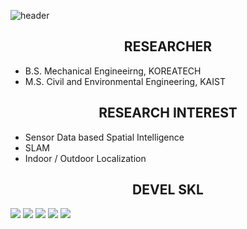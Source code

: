 ![header](https://capsule-render.vercel.app/api?type=rect&color=timeGradient&text=VISUALINTELLIGENCE&text=%ROBOTICS&fontSize=20)

## <div align=center>RESEARCHER</div>  
- B.S. Mechanical Engineeirng, KOREATECH
- M.S. Civil and Environmental Engineering, KAIST

## <div align=center>RESEARCH INTEREST</div>  
- Sensor Data based Spatial Intelligence  
- SLAM  
- Indoor / Outdoor Localization  

## <div align=center>DEVEL SKL</div>  
<img src="https://img.shields.io/badge/C++-00599C?style=flat-square&logo=c%2B%2B&logoColor=white"/> <img src="https://img.shields.io/badge/CMake-064F8C?style=flat-square&logo=cmake&logoColor=white"/> <img src="https://img.shields.io/badge/Python-3776AB?style=flat-square&logo=python&logoColor=white"/> <img src="https://img.shields.io/badge/Pytorch-EE4C2C?style=flat-square&logo=pytorch&logoColor=white"/> <img src="https://img.shields.io/badge/ROS-22314E?style=flat-square&logo=ros&logoColor=white"/>

<!--
**iismn/iismn** is a ✨ _special_ ✨ repository because its `README.md` (this file) appears on your GitHub profile.

Here are some ideas to get you started:

- 🔭 I’m currently working on ...
- 🌱 I’m currently learning ...
- 👯 I’m looking to collaborate on ...
- 🤔 I’m looking for help with ...
- 💬 Ask me about ...
- 📫 How to reach me: ...
- 😄 Pronouns: ...
- ⚡ Fun fact: ...
-->
